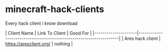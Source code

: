 # minecraft-hack-clients
Every hack client i know download

| Client Name         | Link To Client                                          | Good For |
|---------------------|--------------------------------------------------------------------|
| Ares hack client         | https://aresclient.org/            | nothing |
